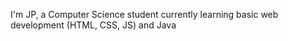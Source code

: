 I'm JP, a Computer Science student currently learning basic web development (HTML, CSS, JS) and Java
